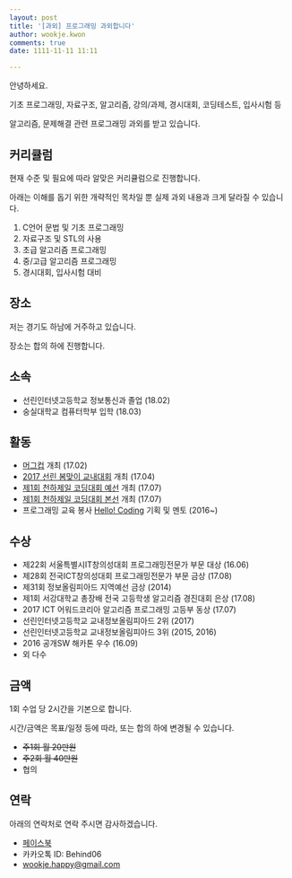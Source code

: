 ```yaml
---
layout: post
title: '[과외] 프로그래밍 과외합니다'
author: wookje.kwon
comments: true
date: 1111-11-11 11:11

---
```


안녕하세요.

기초 프로그래밍, 자료구조, 알고리즘, 강의/과제, 경시대회, 코딩테스트, 입사시험 등

알고리즘, 문제해결 관련 프로그래밍 과외를 받고 있습니다.

## 커리큘럼

현재 수준 및 필요에 따라 알맞은 커리큘럼으로 진행합니다.

아래는 이해를 돕기 위한 개략적인 목차일 뿐 실제 과외 내용과 크게 달라질 수 있습니다.

1. C언어 문법 및 기초 프로그래밍
2. 자료구조 및 STL의 사용
3. 초급 알고리즘 프로그래밍
4. 중/고급 알고리즘 프로그래밍
5. 경시대회, 입사시험 대비

## 장소

저는 경기도 하남에 거주하고 있습니다.

장소는 합의 하에 진행합니다.

## 소속

* 선린인터넷고등학교 정보통신과 졸업 (18.02)
* 숭실대학교 컴퓨터학부 입학 (18.03)

## 활동

* [머그컵](https://www.acmicpc.net/contest/view/213) 개최 (17.02)
* [2017 선린 봄맞이 교내대회](https://www.acmicpc.net/contest/view/221) 개최 (17.04)
* [제1회 천하제일 코딩대회 예선](https://www.acmicpc.net/contest/view/241) 개최 (17.07)
* [제1회 천하제일 코딩대회 본선](https://www.acmicpc.net/contest/view/242) 개최 (17.07)
* 프로그래밍 교육 봉사 [Hello! Coding](http://hellocoding.io) 기획 및 멘토 (2016~)

## 수상

* 제22회 서울특별시IT창의성대회 프로그래밍전문가 부문 대상 (16.06)
* 제28회 전국ICT창의성대회 프로그래밍전문가 부문 금상 (17.08)
* 제31회 정보올림피아드 지역예선 금상 (2014)
* 제1회 서강대학교 총장배 전국 고등학생 알고리즘 경진대회 은상 (17.08)
* 2017 ICT 어워드코리아 알고리즘 프로그래밍 고등부 동상 (17.07)
* 선린인터넷고등학교 교내정보올림피아드 2위 (2017)
* 선린인터넷고등학교 교내정보올림피아드 3위 (2015, 2016)
* 2016 공개SW 해카톤 우수 (16.09)
* 외 다수

## 금액

1회 수업 당 2시간을 기본으로 합니다.

시간/금액은 목표/일정 등에 따라, 또는 합의 하에 변경될 수 있습니다.

* ~~주1회 월 20만원~~
* ~~주2회 월 40만원~~
* 협의

## 연락

아래의 연락처로 연락 주시면 감사하겠습니다.

* [페이스북](https://www.facebook.com/profile.php?id=100008317802738)
* 카카오톡 ID: Behind06
* [wookje.happy@gmail.com](wookje.happy@gmail.com)